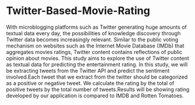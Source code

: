 # Twitter-Based-Movie-Rating
With microblogging platforms such as Twitter generating huge amounts  of textual data every day, the possibilities of knowledge discovery through Twitter data becomes increasingly relevant. Similar to the public voting mechanism on websites such as the Internet Movie Database (IMDb) that aggregates movies ratings, Twitter content contains reflections of public opinion about movies. This study aims to explore the use of Twitter content as textual data for predicting the entertainment rating. In this study, we will be extracting tweets from the Twitter API and predict the sentiment involved.Each tweet that we extract from the twitter should be categorized as a positive or negative tweet. We calculate the rating by the total of positive tweets by the total number of tweets.Results will be showing rating developed by our application is compared to IMDB and Rotten Tomatoes.
